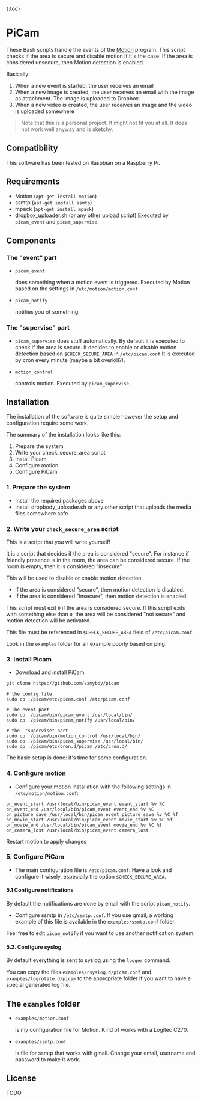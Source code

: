 {:toc}

# PiCam

These Bash scripts handle the events of the [Motion](http://www.lavrsen.dk/foswiki/bin/view/Motion/WebHome) program.
This script checks if the area is secure and disable motion if it's the case.
If the area is considered unsecure, then Motion detection is enabled.

Basically:

1. When a new event is started, the user receives an email
1. When a new image is created, the user receives an email with the image as
attachment. The image is uploaded to Dropbox.
1. When a new video is created, the user receives an image and the video is
uploaded somewhere

> Note that this is a personal project.
> It might not fit you at all.
> It does not work well anyway and is sketchy.

## Compatibility

This software has been tested on Raspbian on a Raspberry Pi.

## Requirements

- Motion (`apt-get install motion`)
- ssmtp (`apt-get install ssmtp`)
- mpack (`apt-get install mpack`)
- [dropbox_uploader.sh](https://github.com/andreafabrizi/Dropbox-Uploader)
  (or any other upload script)
 Executed by `picam_event` and `picam_supervise`.

## Components

### The "event" part

* `picam_event`

    does something when a motion event is triggered.
    Executed by Motion based on the settings in `/etc/motion/motion.conf`

* `picam_notify`

    notifies you of something.

### The "supervise" part

* `picam_supervise`
    does stuff automatically.
    By default it is executed to check if the area is secure.
    It decides to enable or disable motion detection based on `$CHECK_SECURE_AREA` in `/etc/picam.conf`
    It is executed by cron every minute (maybe a bit overkill?).

* `motion_control`

    controls motion. Executed by `picam_supervise`.

## Installation

The installation of the software is quite simple however the setup and configuration
require some work.

The summary of the installation looks like this:

1. Prepare the system
2. Write your check_secure_area script
3. Install Picam
4. Configure motion
5. Configure PiCam

### 1. Prepare the system

* Install the required packages above
* Install dropbody_uploader.sh or any other script that uploads the media files somewhere safe. <!-- TODO: put in picam.conf -->

### 2. Write your `check_secure_area` script

This is a script that you will write yourself!

It is a script that decides if the area is considered "secure".
For instance if friendly presence is in the room, the area can be considered secure.
If the room is empty, then it is considered "insecure"

This will be used to disable or enable motion detection.

* If the area is considered "secure", then motion detection is disabled.
* If the area is considered "insecure", then motion detection is enabled.

This script must exit `0` if the area is considered secure.
If this script exits with something else than `0`, the area will be considered "not secure"
and motion detection will be activated.

This file must be referenced in `$CHECK_SECURE_AREA` field of `/etc/picam.conf`.

Look in the `examples` folder for an example poorly based on ping.

### 3. Install Picam

* Download and install PiCam
```
git clone https://github.com/samyboy/picam

# the config file
sudo cp ./picam/etc/picam.conf /etc/picam.conf

# The event part
sudo cp ./picam/bin/picam_event /usr/local/bin/
sudo cp ./picam/bin/picam_notify /usr/local/bin/

# the  "supervise" part
sudo cp ./picam/bin/motion_control /usr/local/bin/
sudo cp ./picam/bin/picam_supervise /usr/local/bin/
sudo cp ./picam/etc/cron.d/picam /etc/cron.d/
```

The basic setup is done: it's time for some configuration.

### 4. Configure motion

* Configure your motion installation with the following settings in `/etc/motion/motion.conf`:

```
on_event_start /usr/local/bin/picam_event event_start %v %C
on_event_end /usr/local/bin/picam_event event_end %v %C
on_picture_save /usr/local/bin/picam_event picture_save %v %C %f
on_movie_start /usr/local/bin/picam_event movie_start %v %C %f
on_movie_end /usr/local/bin/picam_event movie_end %v %C %f
on_camera_lost /usr/local/bin/picam_event camera_lost
```

Restart motion to apply changes

### 5. Configure PiCam

* The main configuration file is `/etc/picam.conf`.
Have a look and configure it wisely, especially the option `$CHECK_SECURE_AREA`.

#### 5.1 Configure notifications

By default the notifications are done by email with the script `picam_notify`.

* Configure ssmtp in `/etc/ssmtp.conf`.
If you use gmail, a working example of this file is available in the
`examples/ssmtp.conf` folder.

Feel free to edit `picam_notify` if you want to use another notification system.

#### 5.2. Configure syslog

By default everything is sent to syslog using the `logger` command.

You can copy the files `examples/rsyslog.d/picam.conf` and
`examples/logrotate.d/picam` to the appropriate folder if you want to have a
special generated log file.
<!-- TODO: move the syslog files into /examples -->


## The `examples` folder
<!-- TODO: refaire -->

* `examples/motion.conf`

    is my configuration file for Motion. Kind of works with a Logitec C270.

* `examples/ssmtp.conf`

    is file for ssmtp that works with gmail. Change your email, username and password to make it work.


## License

TODO

